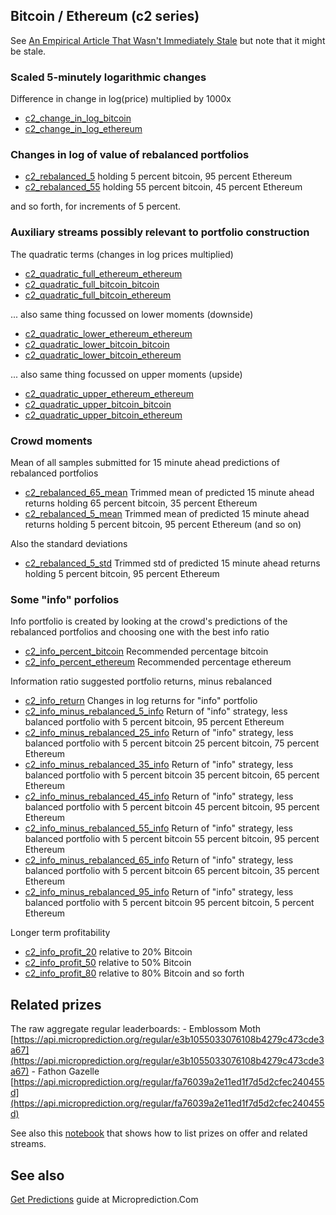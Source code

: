 


## Bitcoin / Ethereum (c2 series)
See [An Empirical Article That Wasn't Immediately Stale](https://microprediction.medium.com/an-empirical-article-that-wasnt-immediately-stale-720abfb4678f) but note that it might be stale.  

### Scaled 5-minutely logarithmic changes 
Difference in change in log(price) multiplied by 1000x
* [c2_change_in_log_bitcoin](https://www.microprediction.org/stream_dashboard.html?stream=c2_change_in_log_bitcoin)
* [c2_change_in_log_ethereum](https://www.microprediction.org/stream_dashboard.html?stream=c2_change_in_log_ethereum)


### Changes in log of value of rebalanced portfolios 

* [c2_rebalanced_5](https://www.microprediction.org/stream_dashboard.html?stream=c2_rebalanced_5) holding 5 percent bitcoin, 95 percent Ethereum
* [c2_rebalanced_55](https://www.microprediction.org/stream_dashboard.html?stream=c2_rebalanced_55) holding 55 percent bitcoin, 45 percent Ethereum

and so forth, for increments of 5 percent. 

### Auxiliary streams possibly relevant to portfolio construction

The quadratic terms (changes in log prices multiplied)
* [c2_quadratic_full_ethereum_ethereum](https://www.microprediction.org/stream_dashboard.html?stream=c2_quadratic_full_ethereum_ethereum)
* [c2_quadratic_full_bitcoin_bitcoin](https://www.microprediction.org/stream_dashboard.html?stream=c2_quadratic_full_bitcoin_bitcoin)
* [c2_quadratic_full_bitcoin_ethereum](https://www.microprediction.org/stream_dashboard.html?stream=c2_quadratic_full_bitcoin_ethereum)
 
... also same thing focussed on lower moments (downside)
* [c2_quadratic_lower_ethereum_ethereum](https://www.microprediction.org/stream_dashboard.html?stream=c2_quadratic_lower_ethereum_ethereum)
* [c2_quadratic_lower_bitcoin_bitcoin](https://www.microprediction.org/stream_dashboard.html?stream=c2_quadratic_lower_bitcoin_bitcoin)
* [c2_quadratic_lower_bitcoin_ethereum](https://www.microprediction.org/stream_dashboard.html?stream=c2_quadratic_lower_bitcoin_ethereum)

... also same thing focussed on upper moments (upside)
* [c2_quadratic_upper_ethereum_ethereum](https://www.microprediction.org/stream_dashboard.html?stream=c2_quadratic_upper_ethereum_ethereum)
* [c2_quadratic_upper_bitcoin_bitcoin](https://www.microprediction.org/stream_dashboard.html?stream=c2_quadratic_upper_bitcoin_bitcoin)
* [c2_quadratic_upper_bitcoin_ethereum](https://www.microprediction.org/stream_dashboard.html?stream=c2_quadratic_upper_bitcoin_ethereum)

### Crowd moments

Mean of all samples submitted for 15 minute ahead predictions of rebalanced portfolios
* [c2_rebalanced_65_mean](https://www.microprediction.org/stream_dashboard.html?stream=c2_rebalanced_65_mean) Trimmed mean of predicted 15 minute ahead returns holding 65 percent bitcoin, 35 percent Ethereum
* [c2_rebalanced_5_mean](https://www.microprediction.org/stream_dashboard.html?stream=c2_rebalanced_5_mean) Trimmed mean of predicted 15 minute ahead returns holding 5 percent bitcoin, 95 percent Ethereum
(and so on)

Also the standard deviations 
* [c2_rebalanced_5_std](https://www.microprediction.org/stream_dashboard.html?stream=c2_rebalanced_5_std) Trimmed std of predicted 15 minute ahead returns holding 5 percent bitcoin, 95 percent Ethereum

### Some "info" porfolios

Info portfolio is created by looking at the crowd's predictions of the rebalanced portfolios and choosing one with the best info ratio 
* [c2_info_percent_bitcoin](https://www.microprediction.org/stream_dashboard.html?stream=c2_info_percent_bitcoin) Recommended percentage bitcoin
* [c2_info_percent_ethereum](https://www.microprediction.org/stream_dashboard.html?stream=c2_info_percent_ethereum) Recommended percentage ethereum 


Information ratio suggested portfolio returns, minus rebalanced
* [c2_info_return](https://www.microprediction.org/stream_dashboard.html?stream=c2_info_return) Changes in log returns for "info" portfolio
* [c2_info_minus_rebalanced_5_info](https://www.microprediction.org/stream_dashboard.html?stream=c2_info_minus_rebalanced_5_info) Return of "info" strategy, less balanced portfolio with 5 percent bitcoin, 95 percent Ethereum
* [c2_info_minus_rebalanced_25_info](https://www.microprediction.org/stream_dashboard.html?stream=c2_info_minus_rebalanced_25_info) Return of "info" strategy, less balanced portfolio with 5 percent bitcoin 25 percent bitcoin, 75 percent Ethereum
* [c2_info_minus_rebalanced_35_info](https://www.microprediction.org/stream_dashboard.html?stream=c2_info_minus_rebalanced_35_info) Return of "info" strategy, less balanced portfolio with 5 percent bitcoin 35 percent bitcoin, 65 percent Ethereum
* [c2_info_minus_rebalanced_45_info](https://www.microprediction.org/stream_dashboard.html?stream=c2_info_minus_rebalanced_45_info) Return of "info" strategy, less balanced portfolio with 5 percent bitcoin 45 percent bitcoin, 95 percent Ethereum
* [c2_info_minus_rebalanced_55_info](https://www.microprediction.org/stream_dashboard.html?stream=c2_info_minus_rebalanced_55_info) Return of "info" strategy, less balanced portfolio with 5 percent bitcoin 55 percent bitcoin, 95 percent Ethereum
* [c2_info_minus_rebalanced_65_info](https://www.microprediction.org/stream_dashboard.html?stream=c2_info_minus_rebalanced_65_info) Return of "info" strategy, less balanced portfolio with 5 percent bitcoin 65 percent bitcoin, 35 percent Ethereum
* [c2_info_minus_rebalanced_95_info](https://www.microprediction.org/stream_dashboard.html?stream=c2_rebalanced_95_info) Return of "info" strategy, less balanced portfolio with 5 percent bitcoin 95 percent bitcoin, 5 percent Ethereum

Longer term profitability
* [c2_info_profit_20](https://www.microprediction.org/stream_dashboard.html?stream=c2_info_profit_20) relative to 20% Bitcoin
* [c2_info_profit_50](https://www.microprediction.org/stream_dashboard.html?stream=c2_info_profit_50) relative to 50% Bitcoin
* [c2_info_profit_80](https://www.microprediction.org/stream_dashboard.html?stream=c2_info_profit_80) relative to 80% Bitcoin
and so forth


## Related prizes

The raw aggregate regular leaderboards:
    - Emblossom Moth [https://api.microprediction.org/regular/e3b1055033076108b4279c473cde3a67](https://api.microprediction.org/regular/e3b1055033076108b4279c473cde3a67)
    - Fathon Gazelle [https://api.microprediction.org/regular/fa76039a2e11ed1f7d5d2cfec240455d](https://api.microprediction.org/regular/fa76039a2e11ed1f7d5d2cfec240455d)

See also this [notebook](https://github.com/microprediction/microprediction/blob/master/notebook_examples/List%20Current%20Prizes.ipynb) that shows how to list prizes on offer and related streams. 

## See also 

[Get Predictions](https://www.microprediction.com/get-predictions) guide at Microprediction.Com

 

